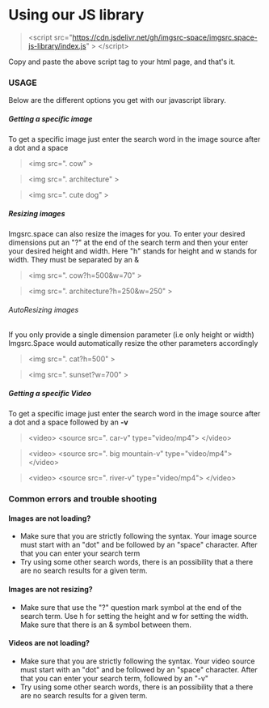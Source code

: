 Using our JS library
====================

> &lt;script src="https://cdn.jsdelivr.net/gh/imgsrc-space/imgsrc.space-js-library/index.js" &gt; &lt;/script&gt;


Copy and paste the above script tag to your html page, and that's it.

### USAGE

Below are the different options you get with our javascript library.

##### Getting a specific image

To get a specific image just enter the search word in the image source after a dot and a space

> &lt;img src=". cow" &gt;

> &lt;img src=". architecture" &gt;

> &lt;img src=". cute dog" &gt;

  

##### Resizing images

Imgsrc.space can also resize the images for you. To enter your desired dimensions put an "?" at the end of the search term and then your enter your desired height and width. Here "h" stands for height and w stands for width. They must be separated by an &

> &lt;img src=". cow?h=500&w=70" >

> &lt;img src=". architecture?h=250&w=250" >

  

###### AutoResizing images

If you only provide a single dimension parameter (i.e only height or width) Imgsrc.Space would automatically resize the other parameters accordingly

> &lt;img src=". cat?h=500" >

> &lt;img src=". sunset?w=700" >

  
  

##### Getting a specific Video

To get a specific image just enter the search word in the image source after a dot and a space followed by an **\-v**

> &lt;video> &lt;source src=". car-v" type="video/mp4"> &lt;/video>

> &lt;video> &lt;source src=". big mountain-v" type="video/mp4"> &lt;/video>

> &lt;video> &lt;source src=". river-v" type="video/mp4"> &lt;/video>

  

### Common errors and trouble shooting

#### Images are not loading?

*   Make sure that you are strictly following the syntax. Your image source must start with an "dot" and be followed by an "space" character. After that you can enter your search term
*   Try using some other search words, there is an possibility that a there are no search results for a given term.

#### Images are not resizing?

*   Make sure that use the "?" question mark symbol at the end of the search term. Use h for setting the height and w for setting the width. Make sure that there is an & symbol between them.

#### Videos are not loading?

*   Make sure that you are strictly following the syntax. Your video source must start with an "dot" and be followed by an "space" character. After that you can enter your search term, followed by an "-v"
*   Try using some other search words, there is an possibility that a there are no search results for a given term.
